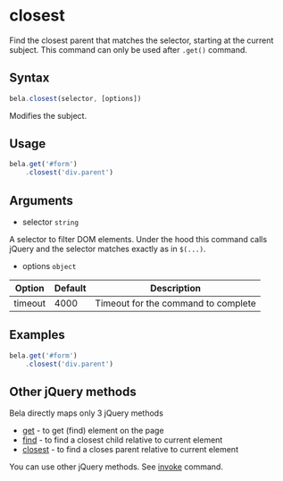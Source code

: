 # closest

Find the closest parent that matches the selector, starting at the current subject. This command can only be used after `.get()` command.

## Syntax

```js
bela.closest(selector, [options])
```
Modifies the subject.

## Usage

```js
bela.get('#form')
    .closest('div.parent')
```

## Arguments

- selector `string`

A selector to filter DOM elements. Under the hood this command calls jQuery and the selector matches exactly as in `$(...)`.

- options `object`

| Option | Default | Description |
| ------ | ------- | ----------- |
| timeout | 4000 | Timeout for the command to complete |

## Examples

```js
bela.get('#form')
    .closest('div.parent')
```

## Other jQuery methods

Bela directly maps only 3 jQuery methods
- [get](get.md#get) - to get (find) element on the page
- [find](find.md#find) - to find a closest child relative to current element
- [closest](closest.md#closest) - to find a closes parent relative to current element

You can use other jQuery methods. See [invoke](invoke.md#invoke) command.